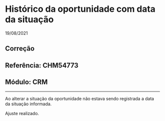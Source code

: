# Histórico da oportunidade com data da situação
19/08/2021
## Correção
## Referência: CHM54773
## Módulo: CRM
***

Ao alterar a situação da oportunidade não estava sendo registrada a data da situação informada.

Ajuste realizado.